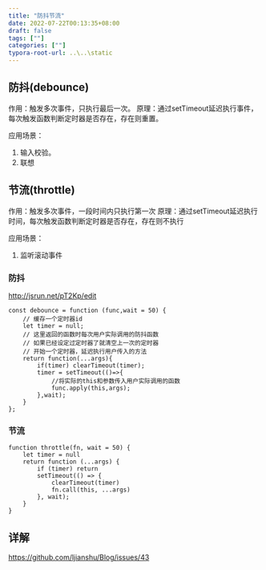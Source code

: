 ```yaml
---
title: "防抖节流"
date: 2022-07-22T00:13:35+08:00
draft: false
tags: [""]
categories: [""]
typora-root-url: ..\..\static
---
```


## 防抖(debounce)

作用：触发多次事件，只执行最后一次。
原理：通过setTimeout延迟执行事件，每次触发函数判断定时器是否存在，存在则重置。


应用场景：

1. 输入校验。
2. 联想

## 节流(throttle)

作用：触发多次事件，一段时间内只执行第一次
原理：通过setTimeout延迟执行时间，每次触发函数判断定时器是否存在，存在则不执行

应用场景：

1. 监听滚动事件

   

### 防抖

http://jsrun.net/pT2Kp/edit

```
const debounce = function (func,wait = 50) {
    // 缓存一个定时器id
    let timer = null;
    // 这里返回的函数时每次用户实际调用的防抖函数
    // 如果已经设定过定时器了就清空上一次的定时器
    // 开始一个定时器，延迟执行用户传入的方法
    return function(...args){
        if(timer) clearTimeout(timer);
        timer = setTimeout(()=>{
            //将实际的this和参数传入用户实际调用的函数
            func.apply(this,args);
        },wait);
    }
};
```

### 节流

```
function throttle(fn, wait = 50) {
    let timer = null
    return function (...args) {
        if (timer) return
        setTimeout(() => {
            clearTimeout(timer)
            fn.call(this, ...args)
        }, wait);
    }
}
```

## 详解

https://github.com/ljianshu/Blog/issues/43